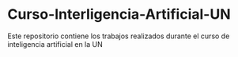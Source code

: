 # Curso-Interligencia-Artificial-UN
Este repositorio contiene los trabajos realizados durante el curso de inteligencia artificial en la UN
